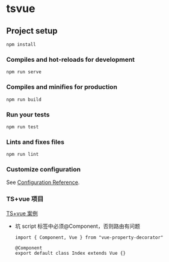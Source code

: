 # tsvue

## Project setup

```
npm install
```

### Compiles and hot-reloads for development

```
npm run serve
```

### Compiles and minifies for production

```
npm run build
```

### Run your tests

```
npm run test
```

### Lints and fixes files

```
npm run lint
```

### Customize configuration

See [Configuration Reference](https://cli.vuejs.org/config/).

### TS+vue 项目

[TS+vue 案例](https://juejin.im/post/5d0259f2518825405d15ae62)

- 坑
  script 标签中必须@Component，否则路由有问题

  ```
  import { Component, Vue } from "vue-property-decorator"

  @Component
  export default class Index extends Vue {}
  ```
